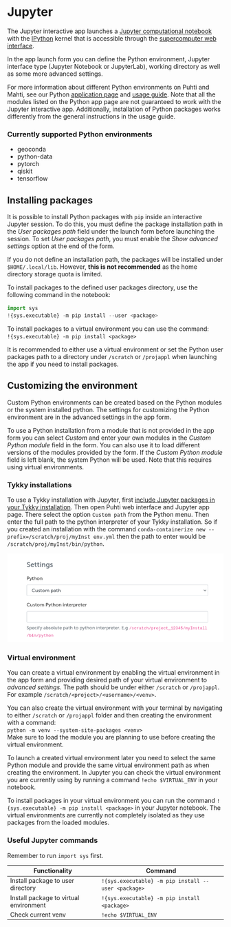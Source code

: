 # Jupyter

The Jupyter interactive app launches a
[Jupyter computational notebook](../../apps/jupyter.md)
with the [IPython](https://ipython.readthedocs.io/en/stable/index.html)
kernel that is accessible through the [supercomputer web interface](./index.md).

In the app launch form you can define the Python environment,
Jupyter interface type (Jupyter Notebook or JupyterLab),
working directory as well as some more advanced settings.

For more information about different Python environments on Puhti and Mahti,
see our Python [application page](../../apps/python.md)
and [usage guide](../../support/tutorials/python-usage-guide.md).
Note that all the modules listed on the Python app page are not guaranteed to
work with the Jupyter interactive app. Additionally, installation of
Python packages works differently from the general instructions in
the usage guide.

### Currently supported Python environments

 - geoconda
 - python-data
 - pytorch
 - qiskit
 - tensorflow

## Installing packages

It is possible to install Python packages with `pip` inside an interactive
Jupyter session. To do this, you must define the package installation path in
the *User packages path* field under the launch form before launching the session.
To set *User packages path*, you must enable the *Show advanced settings* option at
the end of the form.

If you do not define an installation path, the packages will be installed under
`$HOME/.local/lib`. However, **this is not recommended** as the home directory
storage quota is limited.

To install packages to the defined user packages directory, use the following command in the notebook:  

```python
import sys 
!{sys.executable} -m pip install --user <package>
```

To install packages to a virtual environment you can use the command:  
`!{sys.executable} -m pip install <package>`

It is recommended to either use a virtual environment or set the Python user packages path to a directory under `/scratch` or `/projappl` when launching the app if you need to install packages.

## Customizing the environment
Custom Python environments can be created based on the Python modules or the system installed python.
The settings for customizing the Python environment are in the advanced settings in the app form.

To use a Python installation from a module that is not provided in the app form you can select *Custom* and enter your own modules in the *Custom Python module* field in the form.
You can also use it to load different versions of the modules provided by the form.
If the *Custom Python module* field is left blank, the system Python will be used. Note that this requires using virtual environments.


### Tykky installations


To use a Tykky installation with Jupyter, first [include Jupyter packages in your Tykky installation](../containers/tykky.md#using-jupyter-with-a-tykky-installation). Then open Puhti web interface and Jupyter app page. There select the option `Custom path` from the Python menu. 
Then enter the full path to the python interpreter of your Tykky installation. So if you created an installation with the command
`conda-containerize new --prefix=/scratch/proj/myInst env.yml` then the path to enter would be `/scratch/proj/myInst/bin/python`.

![Custom path selected in the menu](../../img/tykky_selection_jupyter.png)

### Virtual environment

You can create a virtual environment by enabling the virtual environment in the app form and providing desired path of your virtual environment to *advanced settings*. The path should be under either `/scratch` or `/projappl`. For example `/scratch/<project>/<username>/<venv>`. 

You can also create the virtual environment with your terminal by navigating to either `/scratch` or `/projappl` folder and then creating the environment with a command:   
`python -m venv --system-site-packages <venv>`      
Make sure to load the module you are planning to use before creating the virtual environment.

To launch a created virtual environment later you need to select the same Python module and provide the same virtual environment path as when creating the environment. In Jupyter you can check the virtual environment you are currently using by running a command `!echo $VIRTUAL_ENV` in your notebook.

To install packages in your virtual environment you can run the command `!{sys.executable} -m pip install <package>` in your Jupyter notebook.
The virtual environments are currently not completely isolated as they use packages from the loaded modules.



### Useful Jupyter commands
Remember to run `import sys` first.

| Functionality    | Command |
| -------- | ------- |
| Install package to user directory  | `!{sys.executable} -m pip install --user <package>`    |
| Install package to virtual environment | `!{sys.executable} -m pip install <package>`     |
| Check current venv    | `!echo $VIRTUAL_ENV`    |
